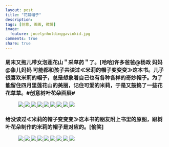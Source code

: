 ```yaml
---
layout: post
title: "花瓣帽子"
description: 
tags: [创意, 画画, 微博]
image:
  feature: jocelynholdinggavinkid.jpg
comments: true
share: true
---
```


### 周末又拖儿带女泡莲花山＂采草药＂了。[哈哈]许多爸爸@杨政 妈妈@象儿妈妈 可能都和孩子共读过≪米莉的帽子变变变≫这本书。儿子很喜欢米莉的帽子，总是想象着自己也有各种各样的奇妙帽子。为了能留住四月里莲花山的美丽，记住可爱的米莉，于是又鼓捣了一些花花草草。#创意树叶花朵画展# ###


<figure class="third">
  <a href="http://i.imgur.com/GRrseYt.jpg">
  <img src="http://i.imgur.com/GRrseYt.jpg">
  </a>
  <a href="http://i.imgur.com/jxvAF48.jpg">
  <img src="http://i.imgur.com/jxvAF48.jpg">
  </a>
  <a href="http://i.imgur.com/qd5kefs.jpg">
  <img src="http://i.imgur.com/qd5kefs.jpg">
  </a>
  <a href="http://i.imgur.com/70FHAv6.jpg">
  <img src="http://i.imgur.com/70FHAv6.jpg">
  </a>
  <a href="http://i.imgur.com/bnzgbfi.jpg">
  <img src="http://i.imgur.com/bnzgbfi.jpg">
  </a>
  <a href="http://i.imgur.com/xZ0F2TC.jpg">
  <img src="http://i.imgur.com/xZ0F2TC.jpg">
  </a>
  <a href="http://i.imgur.com/3XXKw46.jpg">
  <img src="http://i.imgur.com/3XXKw46.jpg">
  </a>
  <a href="http://i.imgur.com/QKw7Mmd.jpg">
  <img src="http://i.imgur.com/QKw7Mmd.jpg">
  </a>
  <a href="http://i.imgur.com/tKIlyhM.jpg">
  <img src="http://i.imgur.com/tKIlyhM.jpg">
  </a>
</figure>

### 给没读过≪米莉的帽子变变变≫这本书的朋友附上书里的原图，跟树叶花朵制作的米莉的帽子是对应的。[偷笑] ###

<figure class="third">
  <a href="http://i.imgur.com/Z2dB3Py.jpg">
  <img src="http://i.imgur.com/Z2dB3Py.jpg">
  </a>
  <a href="http://i.imgur.com/J5IkmR6.jpg">
  <img src="http://i.imgur.com/J5IkmR6.jpg">
  </a>
  <a href="http://i.imgur.com/Iz1YcAm.jpg">
  <img src="http://i.imgur.com/Iz1YcAm.jpg">
  </a>
  <a href="http://i.imgur.com/j54eAGM.jpg">
  <img src="http://i.imgur.com/j54eAGM.jpg">
  </a>
  <a href="http://i.imgur.com/xPzUmU4.jpg">
  <img src="http://i.imgur.com/xPzUmU4.jpg">
  </a>
  <a href="http://i.imgur.com/cCz455p.jpg">
  <img src="http://i.imgur.com/cCz455p.jpg">
  </a>
  <a href="http://i.imgur.com/k3JqrDe.jpg">
  <img src="http://i.imgur.com/k3JqrDe.jpg">
  </a>
  <a href="http://i.imgur.com/xdScbsy.jpg">
  <img src="http://i.imgur.com/xdScbsy.jpg">
  </a>
  <a href="http://i.imgur.com/NKfkL2o.jpg">
  <img src="http://i.imgur.com/NKfkL2o.jpg">
  </a>
</figure>

